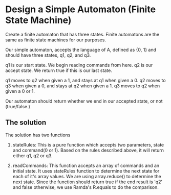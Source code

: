 # Design a Simple Automaton (Finite State Machine)

Create a finite automaton that has three states. Finite automatons are the same as finite state machines for our purposes.

Our simple automaton, accepts the language of A, defined as {0, 1} and should have three states,
q1, q2, and q3.

q1 is our start state. We begin reading commands from here.
q2 is our accept state. We return true if this is our last state.

q1 moves to q2 when given a 1, and stays at q1 when given a 0.
q2 moves to q3 when given a 0, and stays at q2 when given a 1.
q3 moves to q2 when given a 0 or 1.

Our automaton should return whether we end in our accepted state, or not (true/false.)

## The solution

The solution has two functions

1. stateRules: This is a pure function which accepts two parameters, state and command(0 or 1). Based on the rules described above, it will return either q1, q2 or q3.

2. readCommands: This function accepts an array of commands and an initial state. It uses stateRules function to determine the next state for each of it's array values. We are using array.reduce() to determine the next state. Since the function should return true if the end result is 'q2' and false otherwise, we use Ramda's R.equals to do the comparison. 